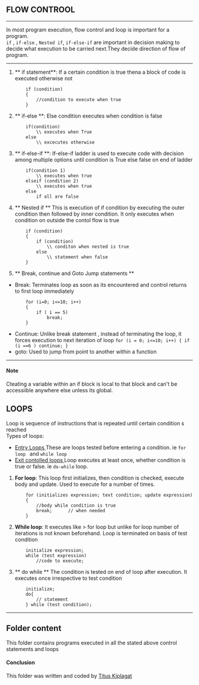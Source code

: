 ##		FLOW CONTROOL
***
In most program execution, flow control and loop is important for a program.<br/>
`if` , `if-else` , `Nested if`, `if-else-if` are important in decision making to decide what execution to be carried next.They decide direction of flow of program.<br/>
****
1. ** if statement**:
	If a certain condition is true thena a block of code is executed otherwise not
	```
		if (condition)
		{
			//condition to execute when true
		}
	```
2. ** if-else **:
	Else condition executes when condition is false
	```
		if(condition)
			\\ executes when True
		else
			\\ excecutes otherwise
	```
3. ** if-else-if **:
	If-else-if ladder is used to execute code with decision among multiple options until condition is True else false on end of ladder
	```
		if(condition 1)
			\\ executes when true
		elseif (condition 2)
			\\ executes when true
		else
			if all are false
	```
4. ** Nested if **
	This is execution of if condition by executing the outer condition then followed by inner condition.
	It only executes when condition on outside the contol flow is true
	```
		if (condition)
		{
			if (condition)
				\\ conditon when nested is true
			else
				\\ statement when false
		}
	```
5. ** Break, continue and Goto  Jump statements **
-	Break:
		Terminates loop as soon as its encountered  and control returns to first loop immediately
	```
		for (i=0; i<=10; i++)
		{
			if ( i == 5)
				break;
		}
	```
-	Continue:
		Unlike break statement , instead of terminating the loop, it forces execution to next iteration of loop
		```
			for (i = 0; i<=10; i++)
			{
				if (i ==6 )
					continue;
			}
		```
-	goto:
		Used to jump from point to another within a function
***
#### Note
Cteating a variable within an if block is local to that block and can't be accessiible anywhere else unless its global.
## 		LOOPS
Loop is sequence of instructions that is repeated until certain condition s reached <br/>
Types of loops: <br/>
-	<u> Entry Loops </u>
These are loops tested before entering a condition. ie `for loop ` and `while loop `
-	<u> Exit contolled loops </u>
Loop executes at least once, whether condition is true or false. ie `do-while` loop.
1. 	**For loop**:
	This loop first initializes, then condition is checked, execute body and update.
	Used to execute for a number of times.
	```
		for (initializes expression; text condition; update expression)
		{
			//body while condition is true
			break;		// when needed
		}
	```
2.	**While loop**:
	It executes like > for loop but unlike for loop number of iterations is not known beforehand. Loop is terminated on basis of test condition
	```
		initialize expression;
		while (test expression)
			//code to execute;
	```
3. 	** do while **
	The  condition is tested on end of loop after execution. It executes once irrespective to test condition
	```
		initialize;
		do{
			// statement
		} while (test condition);
***
## Folder content
This folder contains programs executed in all the stated above control statements and loops 
#### Conclusion
This folder was written and coded by [Titus Kiplagat](https://ke.linkedin.com/in/titus-kiplagat-5146ba210)
